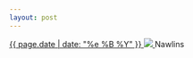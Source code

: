 ```yaml
---
layout: post
---
```


<p>
  <a href="/59">
    <time>{{ page.date | date: "%e %B %Y" }}</time>
    <img src="{{ site.assets_url }}/59.jpg">
  </a>
  Nawlins
</p>
